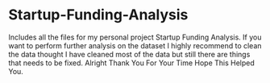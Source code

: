 # Startup-Funding-Analysis
Includes all the files for my personal project Startup Funding Analysis. If you want to perform further analysis on the dataset I highly recommend to clean the data thought I have cleaned most of the data but still there are things that needs to be fixed. Alright Thank You For Your Time Hope This Helped You. 
